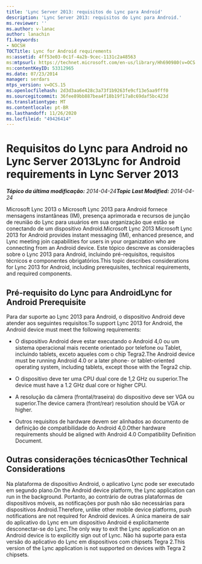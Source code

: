 ```yaml
---
title: 'Lync Server 2013: requisitos do Lync para Android'
description: 'Lync Server 2013: requisitos do Lync para Android.'
ms.reviewer: ''
ms.author: v-lanac
author: lanachin
f1.keywords:
- NOCSH
TOCTitle: Lync for Android requirements
ms:assetid: 4ff53e03-0c1f-4a2b-9cec-1131c2a48563
ms:mtpsurl: https://technet.microsoft.com/en-us/library/Hh690980(v=OCS.15)
ms:contentKeyID: 53312965
ms.date: 07/23/2014
manager: serdars
mtps_version: v=OCS.15
ms.openlocfilehash: 2d3d3aa6e428c3a73f1b9263fe9cf13e5aa9fff0
ms.sourcegitcommit: 36fee89bb887bea4f18b19f17a8c69daf5bc423d
ms.translationtype: MT
ms.contentlocale: pt-BR
ms.lasthandoff: 11/26/2020
ms.locfileid: "49426414"
---
```

# <a name="lync-for-android-requirements-in-lync-server-2013"></a><span data-ttu-id="1eb5d-103">Requisitos do Lync para Android no Lync Server 2013</span><span class="sxs-lookup"><span data-stu-id="1eb5d-103">Lync for Android requirements in Lync Server 2013</span></span>

<div data-xmlns="http://www.w3.org/1999/xhtml">

<div class="topic" data-xmlns="http://www.w3.org/1999/xhtml" data-msxsl="urn:schemas-microsoft-com:xslt" data-cs="https://msdn.microsoft.com/">

<div data-asp="https://msdn2.microsoft.com/asp">



</div>

<div id="mainSection">

<div id="mainBody"><span data-ttu-id="1eb5d-104">

<span> </span></span><span class="sxs-lookup"><span data-stu-id="1eb5d-104">

<span> </span></span></span>

<span data-ttu-id="1eb5d-105">_**Tópico da última modificação:** 2014-04-24_</span><span class="sxs-lookup"><span data-stu-id="1eb5d-105">_**Topic Last Modified:** 2014-04-24_</span></span>

<span data-ttu-id="1eb5d-106">Microsoft Lync 2013 o Microsoft Lync 2013 para Android fornece mensagens instantâneas (IM), presença aprimorada e recursos de junção de reunião do Lync para usuários em sua organização que estão se conectando de um dispositivo Android.</span><span class="sxs-lookup"><span data-stu-id="1eb5d-106">Microsoft Lync 2013 Microsoft Lync 2013 for Android provides instant messaging (IM), enhanced presence, and Lync meeting join capabilities for users in your organization who are connecting from an Android device.</span></span> <span data-ttu-id="1eb5d-107">Este tópico descreve as considerações sobre o Lync 2013 para Android, incluindo pré-requisitos, requisitos técnicos e componentes obrigatórios.</span><span class="sxs-lookup"><span data-stu-id="1eb5d-107">This topic describes considerations for Lync 2013 for Android, including prerequisites, technical requirements, and required components.</span></span>

<div>

## <a name="lync-for-android-prerequisite"></a><span data-ttu-id="1eb5d-108">Pré-requisito do Lync para Android</span><span class="sxs-lookup"><span data-stu-id="1eb5d-108">Lync for Android Prerequisite</span></span>

<span data-ttu-id="1eb5d-109">Para dar suporte ao Lync 2013 para Android, o dispositivo Android deve atender aos seguintes requisitos:</span><span class="sxs-lookup"><span data-stu-id="1eb5d-109">To support Lync 2013 for Android, the Android device must meet the following requirements:</span></span>

  - <span data-ttu-id="1eb5d-110">O dispositivo Android deve estar executando o Android 4,0 ou um sistema operacional mais recente orientado por telefone ou Tablet, incluindo tablets, exceto aqueles com o chip Tegra2.</span><span class="sxs-lookup"><span data-stu-id="1eb5d-110">The Android device must be running Android 4.0 or a later phone- or tablet-oriented operating system, including tablets, except those with the Tegra2 chip.</span></span>

  - <span data-ttu-id="1eb5d-111">O dispositivo deve ter uma CPU dual core de 1,2 GHz ou superior.</span><span class="sxs-lookup"><span data-stu-id="1eb5d-111">The device must have a 1.2 GHz dual core or higher CPU.</span></span>

  - <span data-ttu-id="1eb5d-112">A resolução da câmera (frontal/traseira) do dispositivo deve ser VGA ou superior.</span><span class="sxs-lookup"><span data-stu-id="1eb5d-112">The device camera (front/rear) resolution should be VGA or higher.</span></span>

  - <span data-ttu-id="1eb5d-113">Outros requisitos de hardware devem ser alinhados ao documento de definição de compatibilidade do Android 4,0.</span><span class="sxs-lookup"><span data-stu-id="1eb5d-113">Other hardware requirements should be aligned with Android 4.0 Compatibility Definition Document.</span></span>

</div>

<div>

## <a name="other-technical-considerations"></a><span data-ttu-id="1eb5d-114">Outras considerações técnicas</span><span class="sxs-lookup"><span data-stu-id="1eb5d-114">Other Technical Considerations</span></span>

<span data-ttu-id="1eb5d-115">Na plataforma de dispositivo Android, o aplicativo Lync pode ser executado em segundo plano.</span><span class="sxs-lookup"><span data-stu-id="1eb5d-115">On the Android device platform, the Lync application can run in the background.</span></span> <span data-ttu-id="1eb5d-116">Portanto, ao contrário de outras plataformas de dispositivos móveis, as notificações por push não são necessárias para dispositivos Android.</span><span class="sxs-lookup"><span data-stu-id="1eb5d-116">Therefore, unlike other mobile device platforms, push notifications are not required for Android devices.</span></span> <span data-ttu-id="1eb5d-117">A única maneira de sair do aplicativo do Lync em um dispositivo Android é explicitamente desconectar-se do Lync.</span><span class="sxs-lookup"><span data-stu-id="1eb5d-117">The only way to exit the Lync application on an Android device is to explicitly sign out of Lync.</span></span> <span data-ttu-id="1eb5d-118">Não há suporte para esta versão do aplicativo do Lync em dispositivos com chipsets Tegra 2.</span><span class="sxs-lookup"><span data-stu-id="1eb5d-118">This version of the Lync application is not supported on devices with Tegra 2 chipsets.</span></span>

<span data-ttu-id="1eb5d-119"></div>

</div>

<span> </span>

</div>

</div>

</span><span class="sxs-lookup"><span data-stu-id="1eb5d-119"></div>

</div>

<span> </span>

</div>

</div>

</span></span></div>

